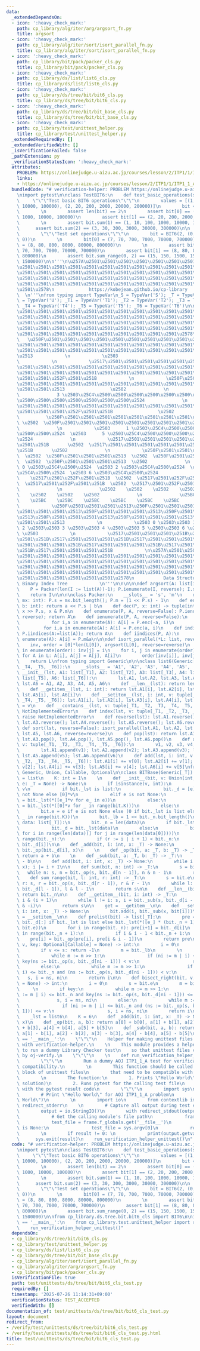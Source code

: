 ```yaml
---
data:
  _extendedDependsOn:
  - icon: ':heavy_check_mark:'
    path: cp_library/alg/iter/arg/argsort_fn.py
    title: argsort
  - icon: ':heavy_check_mark:'
    path: cp_library/alg/iter/sort/isort_parallel_fn.py
    title: cp_library/alg/iter/sort/isort_parallel_fn.py
  - icon: ':heavy_check_mark:'
    path: cp_library/bit/pack/packer_cls.py
    title: cp_library/bit/pack/packer_cls.py
  - icon: ':heavy_check_mark:'
    path: cp_library/ds/list/list6_cls.py
    title: cp_library/ds/list/list6_cls.py
  - icon: ':heavy_check_mark:'
    path: cp_library/ds/tree/bit/bit6_cls.py
    title: cp_library/ds/tree/bit/bit6_cls.py
  - icon: ':heavy_check_mark:'
    path: cp_library/ds/tree/bit/bit_base_cls.py
    title: cp_library/ds/tree/bit/bit_base_cls.py
  - icon: ':heavy_check_mark:'
    path: cp_library/test/unittest_helper.py
    title: cp_library/test/unittest_helper.py
  _extendedRequiredBy: []
  _extendedVerifiedWith: []
  _isVerificationFailed: false
  _pathExtension: py
  _verificationStatusIcon: ':heavy_check_mark:'
  attributes:
    PROBLEM: https://onlinejudge.u-aizu.ac.jp/courses/lesson/2/ITP1/1/ITP1_1_A
    links:
    - https://onlinejudge.u-aizu.ac.jp/courses/lesson/2/ITP1/1/ITP1_1_A
  bundledCode: "# verification-helper: PROBLEM https://onlinejudge.u-aizu.ac.jp/courses/lesson/2/ITP1/1/ITP1_1_A\n\
    \nimport pytest\n\nclass TestBIT6:\n    def test_basic_operations(self):\n   \
    \     \"\"\"Test basic BIT6 operations\"\"\"\n        values = [(1, 10, 100, 1000,\
    \ 10000, 100000), (2, 20, 200, 2000, 20000, 200000)]\n        bit = BIT6(values)\n\
    \        \n        assert len(bit) == 2\n        assert bit[0] == (1, 10, 100,\
    \ 1000, 10000, 100000)\n        assert bit[1] == (2, 20, 200, 2000, 20000, 200000)\n\
    \        \n        assert bit.sum(1) == (1, 10, 100, 1000, 10000, 100000)\n  \
    \      assert bit.sum(2) == (3, 30, 300, 3000, 30000, 300000)\n\n    def test_set_operations(self):\n\
    \        \"\"\"Test set operations\"\"\"\n        bit = BIT6(2, (0, 0, 0, 0, 0,\
    \ 0))\n        \n        bit[0] = (7, 70, 700, 7000, 70000, 700000)\n        bit[1]\
    \ = (8, 80, 800, 8000, 80000, 800000)\n        \n        assert bit[0] == (7,\
    \ 70, 700, 7000, 70000, 700000)\n        assert bit[1] == (8, 80, 800, 8000, 80000,\
    \ 800000)\n        assert bit.sum_range(0, 2) == (15, 150, 1500, 15000, 150000,\
    \ 1500000)\n\n'''\n\u257A\u2501\u2501\u2501\u2501\u2501\u2501\u2501\u2501\u2501\
    \u2501\u2501\u2501\u2501\u2501\u2501\u2501\u2501\u2501\u2501\u2501\u2501\u2501\
    \u2501\u2501\u2501\u2501\u2501\u2501\u2501\u2501\u2501\u2501\u2501\u2501\u2501\
    \u2501\u2501\u2501\u2501\u2501\u2501\u2501\u2501\u2501\u2501\u2501\u2501\u2501\
    \u2501\u2501\u2501\u2501\u2501\u2501\u2501\u2501\u2501\u2501\u2501\u2501\u2501\
    \u2501\u2578\n             https://kobejean.github.io/cp-library             \
    \  \n'''\nfrom typing import TypeVar\n_S = TypeVar('S'); _T = TypeVar('T'); _U\
    \ = TypeVar('U'); _T1 = TypeVar('T1'); _T2 = TypeVar('T2'); _T3 = TypeVar('T3');\
    \ _T4 = TypeVar('T4'); _T5 = TypeVar('T5'); _T6 = TypeVar('T6')\n\n\n'''\n\u257A\
    \u2501\u2501\u2501\u2501\u2501\u2501\u2501\u2501\u2501\u2501\u2501\u2501\u2501\
    \u2501\u2501\u2501\u2501\u2501\u2501\u2501\u2501\u2501\u2501\u2501\u2501\u2501\
    \u2501\u2501\u2501\u2501\u2501\u2501\u2501\u2501\u2501\u2501\u2501\u2501\u2501\
    \u2501\u2501\u2501\u2501\u2501\u2501\u2501\u2501\u2501\u2501\u2501\u2501\u2501\
    \u2501\u2501\u2501\u2501\u2501\u2501\u2501\u2501\u2501\u2501\u2578\n         \
    \   \u250F\u2501\u2501\u2501\u2501\u2501\u2501\u2501\u2501\u2501\u2501\u2501\u2501\
    \u2501\u2501\u2501\u2501\u2501\u2501\u2501\u2501\u2501\u2501\u2501\u2501\u2501\
    \u2501\u2501\u2501\u2501\u2501\u2501\u2501\u2501\u2501\u2501\u2501\u2501\u2501\
    \u2513            \n            \u2503                                    7 \u2503\
    \            \n            \u2517\u2501\u2501\u2501\u2501\u2501\u2501\u2501\u2501\
    \u2501\u2501\u2501\u2501\u2501\u2501\u2501\u2501\u2501\u2501\u2501\u2501\u2501\
    \u2501\u2501\u2501\u2501\u2501\u2501\u2501\u2501\u2501\u2501\u2501\u2501\u2501\
    \u2501\u2501\u252F\u2501\u251B            \n            \u250F\u2501\u2501\u2501\
    \u2501\u2501\u2501\u2501\u2501\u2501\u2501\u2501\u2501\u2501\u2501\u2501\u2501\
    \u2501\u2501\u2513                 \u2502              \n            \u2503  \
    \              3 \u2503\u25C4\u2500\u2500\u2500\u2500\u2500\u2500\u2500\u2500\u2500\
    \u2500\u2500\u2500\u2500\u2500\u2500\u2500\u2524              \n            \u2517\
    \u2501\u2501\u2501\u2501\u2501\u2501\u2501\u2501\u2501\u2501\u2501\u2501\u2501\
    \u2501\u2501\u2501\u252F\u2501\u251B                 \u2502              \n  \
    \          \u250F\u2501\u2501\u2501\u2501\u2501\u2501\u2501\u2501\u2513      \
    \ \u2502  \u250F\u2501\u2501\u2501\u2501\u2501\u2501\u2501\u2501\u2513       \u2502\
    \              \n            \u2503      1 \u2503\u25C4\u2500\u2500\u2500\u2500\
    \u2500\u2500\u2524  \u2503      5 \u2503\u25C4\u2500\u2500\u2500\u2500\u2500\u2500\
    \u2524              \n            \u2517\u2501\u2501\u2501\u2501\u2501\u2501\u252F\
    \u2501\u251B       \u2502  \u2517\u2501\u2501\u2501\u2501\u2501\u2501\u252F\u2501\
    \u251B       \u2502              \n            \u250F\u2501\u2501\u2501\u2513\
    \  \u2502  \u250F\u2501\u2501\u2501\u2513  \u2502  \u250F\u2501\u2501\u2501\u2513\
    \  \u2502  \u250F\u2501\u2501\u2501\u2513  \u2502              \n            \u2503\
    \ 0 \u2503\u25C4\u2500\u2524  \u2503 2 \u2503\u25C4\u2500\u2524  \u2503 4 \u2503\
    \u25C4\u2500\u2524  \u2503 6 \u2503\u25C4\u2500\u2524              \n        \
    \    \u2517\u2501\u252F\u2501\u251B  \u2502  \u2517\u2501\u252F\u2501\u251B  \u2502\
    \  \u2517\u2501\u252F\u2501\u251B  \u2502  \u2517\u2501\u252F\u2501\u251B  \u2502\
    \              \n              \u2502    \u2502    \u2502    \u2502    \u2502\
    \    \u2502    \u2502    \u2502              \n              \u25BC    \u25BC\
    \    \u25BC    \u25BC    \u25BC    \u25BC    \u25BC    \u25BC              \n\
    \            \u250F\u2501\u2501\u2501\u2513\u250F\u2501\u2501\u2501\u2513\u250F\
    \u2501\u2501\u2501\u2513\u250F\u2501\u2501\u2501\u2513\u250F\u2501\u2501\u2501\
    \u2513\u250F\u2501\u2501\u2501\u2513\u250F\u2501\u2501\u2501\u2513\u250F\u2501\
    \u2501\u2501\u2513            \n            \u2503 0 \u2503\u2503 1 \u2503\u2503\
    \ 2 \u2503\u2503 3 \u2503\u2503 4 \u2503\u2503 5 \u2503\u2503 6 \u2503\u2503 7\
    \ \u2503            \n            \u2517\u2501\u2501\u2501\u251B\u2517\u2501\u2501\
    \u2501\u251B\u2517\u2501\u2501\u2501\u251B\u2517\u2501\u2501\u2501\u251B\u2517\
    \u2501\u2501\u2501\u251B\u2517\u2501\u2501\u2501\u251B\u2517\u2501\u2501\u2501\
    \u251B\u2517\u2501\u2501\u2501\u251B            \n\u257A\u2501\u2501\u2501\u2501\
    \u2501\u2501\u2501\u2501\u2501\u2501\u2501\u2501\u2501\u2501\u2501\u2501\u2501\
    \u2501\u2501\u2501\u2501\u2501\u2501\u2501\u2501\u2501\u2501\u2501\u2501\u2501\
    \u2501\u2501\u2501\u2501\u2501\u2501\u2501\u2501\u2501\u2501\u2501\u2501\u2501\
    \u2501\u2501\u2501\u2501\u2501\u2501\u2501\u2501\u2501\u2501\u2501\u2501\u2501\
    \u2501\u2501\u2501\u2501\u2501\u2501\u2578\n           Data Structure - Tree -\
    \ Binary Index Tree            \n'''\n\n\n\n\ndef argsort(A: list[int], reverse=False):\n\
    \    P = Packer(len(I := list(A))-1); P.ienumerate(I, reverse); I.sort(); P.iindices(I)\n\
    \    return I\n\n\n\nclass Packer:\n    __slots__ = 's', 'm'\n    def __init__(P,\
    \ mx: int): P.s = mx.bit_length(); P.m = (1 << P.s) - 1\n    def enc(P, a: int,\
    \ b: int): return a << P.s | b\n    def dec(P, x: int) -> tuple[int, int]: return\
    \ x >> P.s, x & P.m\n    def enumerate(P, A, reverse=False): P.ienumerate(A:=list(A),\
    \ reverse); return A\n    def ienumerate(P, A, reverse=False):\n        if reverse:\n\
    \            for i,a in enumerate(A): A[i] = P.enc(-a, i)\n        else:\n   \
    \         for i,a in enumerate(A): A[i] = P.enc(a, i)\n    def indices(P, A: list[int]):\
    \ P.iindices(A:=list(A)); return A\n    def iindices(P, A):\n        for i,a in\
    \ enumerate(A): A[i] = P.m&a\n\n\ndef isort_parallel(*L: list, reverse=False):\n\
    \    inv, order = [0]*len(L[0]), argsort(L[0], reverse=reverse)\n    for i, j\
    \ in enumerate(order): inv[j] = i\n    for i, j in enumerate(order):\n       \
    \ for A in L: A[i], A[j] = A[j], A[i]\n        order[inv[i]], inv[j] = j, inv[i]\n\
    \    return L\nfrom typing import Generic\n\n\nclass list6(Generic[_T1, _T2, _T3,\
    \ _T4, _T5, _T6]):\n    __slots__ = 'A1', 'A2', 'A3', 'A4', 'A5', 'A6'\n    def\
    \ __init__(lst, A1: list[_T1], A2: list[_T2], A3: list[_T3], A4: list[_T4], A5:\
    \ list[_T5], A6: list[_T6]):\n        lst.A1, lst.A2, lst.A3, lst.A4, lst.A5,\
    \ lst.A6 = A1, A2, A3, A4, A5, A6\n    def __len__(lst): return len(lst.A1)\n\
    \    def __getitem__(lst, i: int): return lst.A1[i], lst.A2[i], lst.A3[i], lst.A4[i],\
    \ lst.A5[i], lst.A6[i]\n    def __setitem__(lst, i: int, v: tuple[_T1, _T2, _T3,\
    \ _T4, _T5, _T6]): lst.A1[i], lst.A2[i], lst.A3[i], lst.A4[i], lst.A5[i], lst.A6[i]\
    \ = v\n    def __contains__(lst, v: tuple[_T1, _T2, _T3, _T4, _T5, _T6]): raise\
    \ NotImplementedError\n    def index(lst, v: tuple[_T1, _T2, _T3, _T4, _T5, _T6]):\
    \ raise NotImplementedError\n    def reverse(lst): lst.A1.reverse(); lst.A2.reverse();\
    \ lst.A3.reverse(); lst.A4.reverse(); lst.A5.reverse(); lst.A6.reverse()\n   \
    \ def sort(lst, reverse=False): isort_parallel(lst.A1, lst.A2, lst.A3, lst.A4,\
    \ lst.A5, lst.A6, reverse=reverse)\n    def pop(lst): return lst.A1.pop(), lst.A2.pop(),\
    \ lst.A3.pop(), lst.A4.pop(), lst.A5.pop(), lst.A6.pop()\n    def append(lst,\
    \ v: tuple[_T1, _T2, _T3, _T4, _T5, _T6]):\n        v1, v2, v3, v4, v5, v6 = v\n\
    \        lst.A1.append(v1); lst.A2.append(v2); lst.A3.append(v3); lst.A4.append(v4);\
    \ lst.A5.append(v5); lst.A6.append(v6)\n    def add(lst, i: int, v: tuple[_T1,\
    \ _T2, _T3, _T4, _T5, _T6]): lst.A1[i] += v[0]; lst.A2[i] += v[1]; lst.A3[i] +=\
    \ v[2]; lst.A4[i] += v[3]; lst.A5[i] += v[4]; lst.A6[i] += v[5]\nfrom typing import\
    \ Generic, Union, Callable, Optional\n\nclass BITBase(Generic[_T]):\n    _lst\
    \ = list\n    K: int = 1\n    \n    def __init__(bit, v: Union[int, list[_T]],\
    \ e: _T = None) -> None:\n        if isinstance(v, int):\n            bit._n =\
    \ v\n            if bit._lst is list:\n                bit._d = [e]*v if e is\
    \ not None else [0]*v\n            elif e is not None:\n                bit._d\
    \ = bit._lst(*([e_]*v for e_ in e))\n            else:\n                bit._d\
    \ = bit._lst(*([0]*v for _ in range(bit.K)))\n        else:\n            bit.build(v)\n\
    \        bit.e = e if e is not None else (0 if bit._lst is list else tuple(0 for\
    \ _ in range(bit.K)))\n        bit._lb = 1 << bit._n.bit_length()\n\n    def build(bit,\
    \ data: list[_T]):\n        bit._n = len(data)\n        if bit._lst is list:\n\
    \            bit._d = bit._lst(data)\n        else:\n            bit._d = bit._lst(*([data[i][j]\
    \ for i in range(len(data))] for j in range(len(data[0]))))\n        for i in\
    \ range(bit._n):\n            if (r := i | i + 1) < bit._n:\n                bit._add(r,\
    \ bit._d[i])\n\n    def _add(bit, i: int, x: _T) -> None:\n        bit._d[i] =\
    \ bit._op(bit._d[i], x)\n    \n    def _op(bit, a: _T, b: _T) -> _T:\n       \
    \ return a + b\n    \n    def _sub(bit, a: _T, b: _T) -> _T:\n        return a\
    \ - b\n\n    def add(bit, i: int, x: _T) -> None:\n        while i < bit._n: bit._add(i,\
    \ x); i |= i + 1\n\n    def sum(bit, n: int) -> _T:\n        s = bit.e\n     \
    \   while n: s, n = bit._op(s, bit._d[n - 1]), n & n - 1\n        return s\n\n\
    \    def sum_range(bit, l: int, r: int) -> _T:\n        s = bit.e\n        while\
    \ r: s, r = bit._op(s, bit._d[r - 1]), r & r - 1\n        while l: s, l = bit._sub(s,\
    \ bit._d[l - 1]), l & l - 1\n        return s\n\n    def __len__(bit) -> int:\
    \ return bit._n\n\n    def __getitem__(bit, i: int) -> _T:\n        s, l = bit._d[i],\
    \ i & (i + 1)\n        while l != i: s, i = bit._sub(s, bit._d[i - 1]), i - (i\
    \ & -i)\n        return s\n\n    get = __getitem__\n\n    def __setitem__(bit,\
    \ i: int, x: _T) -> None:\n        bit.add(i, bit._sub(x, bit[i]))\n\n    set\
    \ = __setitem__\n\n    def prelist(bit) -> list[_T]:\n        pre = [bit.e] +\
    \ bit._d[:] if bit._lst is list else bit._lst(*([e_] * (bit._n + 1) for e_ in\
    \ bit.e))\n        for i in range(bit._n): pre[i+1] = bit._d[i]\n        for i\
    \ in range(bit._n + 1):\n            if i & i - 1 < bit._n + 1:\n            \
    \    pre[i] = bit._op(pre[i], pre[i & i - 1])\n        return pre\n\n    def bisect_left(bit,\
    \ v, key: Optional[Callable] = None) -> int:\n        i = 0\n        s = bit.e\n\
    \        if v <= s: return -1\n        m = bit._lb\n        \n        if key:\n\
    \            while m := m >> 1:\n                if (ni := m | i) <= bit._n and\
    \ key(ns := bit._op(s, bit._d[ni - 1])) < v:\n                    s, i = ns, ni\n\
    \        else:\n            while m := m >> 1:\n                if (ni := m |\
    \ i) <= bit._n and (ns := bit._op(s, bit._d[ni - 1])) < v:\n                 \
    \   s, i = ns, ni\n        return i\n\n    def bisect_right(bit, v, key: Optional[Callable]\
    \ = None) -> int:\n        i = 0\n        s = bit.e\n        m = bit._lb\n   \
    \     \n        if key:\n            while m := m >> 1:\n                if (ni\
    \ := m | i) <= bit._n and key(ns := bit._op(s, bit._d[ni - 1])) <= v:\n      \
    \              s, i = ns, ni\n        else:\n            while m := m >> 1:\n\
    \                if (ni := m | i) <= bit._n and (ns := bit._op(s, bit._d[ni -\
    \ 1])) <= v:\n                    s, i = ns, ni\n        return i\n\nclass BIT6(BITBase[_T]):\n\
    \    _lst = list6\n    K = 6\n    def _add(bit, i: int, x: _T) -> None: bit._d.add(i,\
    \ x)\n    def _op(bit, a, b): return a[0] + b[0], a[1] + b[1], a[2] + b[2], a[3]\
    \ + b[3], a[4] + b[4], a[5] + b[5]\n    def _sub(bit, a, b): return a[0] - b[0],\
    \ a[1] - b[1], a[2] - b[2], a[3] - b[3], a[4] - b[4], a[5] - b[5]\n\nif __name__\
    \ == '__main__':\n    \"\"\"\n    Helper for making unittest files compatible\
    \ with verification-helper.\n    \n    This module provides a helper function\
    \ to run a dummy Library Checker test\n    so that unittest files can be verified\
    \ by oj-verify.\n    \"\"\"\n    \n    def run_verification_helper_unittest():\n\
    \        \"\"\"\n        Run a dummy AOJ ITP1_1_A test for verification-helper\
    \ compatibility.\n        \n        This function should be called in the __main__\
    \ block of unittest files\n        that need to be compatible with verification-helper.\n\
    \        \n        The function:\n        1. Prints \"Hello World\" (AOJ ITP1_1_A\
    \ solution)\n        2. Runs pytest for the calling test file\n        3. Exits\
    \ with the pytest result code\n        \"\"\"\n        import sys\n        \n\
    \        # Print \"Hello World\" for AOJ ITP1_1_A problem\n        print(\"Hello\
    \ World\")\n        \n        import io\n        from contextlib import redirect_stdout,\
    \ redirect_stderr\n    \n        # Capture all output during test execution\n\
    \        output = io.StringIO()\n        with redirect_stdout(output), redirect_stderr(output):\n\
    \            # Get the calling module's file path\n            frame = sys._getframe(1)\n\
    \            test_file = frame.f_globals.get('__file__')\n            if test_file\
    \ is None:\n                test_file = sys.argv[0]\n            result = pytest.main([test_file])\n\
    \        \n        if result != 0: \n            print(output.getvalue())\n  \
    \      sys.exit(result)\n    run_verification_helper_unittest()\n"
  code: "# verification-helper: PROBLEM https://onlinejudge.u-aizu.ac.jp/courses/lesson/2/ITP1/1/ITP1_1_A\n\
    \nimport pytest\n\nclass TestBIT6:\n    def test_basic_operations(self):\n   \
    \     \"\"\"Test basic BIT6 operations\"\"\"\n        values = [(1, 10, 100, 1000,\
    \ 10000, 100000), (2, 20, 200, 2000, 20000, 200000)]\n        bit = BIT6(values)\n\
    \        \n        assert len(bit) == 2\n        assert bit[0] == (1, 10, 100,\
    \ 1000, 10000, 100000)\n        assert bit[1] == (2, 20, 200, 2000, 20000, 200000)\n\
    \        \n        assert bit.sum(1) == (1, 10, 100, 1000, 10000, 100000)\n  \
    \      assert bit.sum(2) == (3, 30, 300, 3000, 30000, 300000)\n\n    def test_set_operations(self):\n\
    \        \"\"\"Test set operations\"\"\"\n        bit = BIT6(2, (0, 0, 0, 0, 0,\
    \ 0))\n        \n        bit[0] = (7, 70, 700, 7000, 70000, 700000)\n        bit[1]\
    \ = (8, 80, 800, 8000, 80000, 800000)\n        \n        assert bit[0] == (7,\
    \ 70, 700, 7000, 70000, 700000)\n        assert bit[1] == (8, 80, 800, 8000, 80000,\
    \ 800000)\n        assert bit.sum_range(0, 2) == (15, 150, 1500, 15000, 150000,\
    \ 1500000)\n\nfrom cp_library.ds.tree.bit.bit6_cls import BIT6\n\nif __name__\
    \ == '__main__':\n    from cp_library.test.unittest_helper import run_verification_helper_unittest\n\
    \    run_verification_helper_unittest()"
  dependsOn:
  - cp_library/ds/tree/bit/bit6_cls.py
  - cp_library/test/unittest_helper.py
  - cp_library/ds/list/list6_cls.py
  - cp_library/ds/tree/bit/bit_base_cls.py
  - cp_library/alg/iter/sort/isort_parallel_fn.py
  - cp_library/alg/iter/arg/argsort_fn.py
  - cp_library/bit/pack/packer_cls.py
  isVerificationFile: true
  path: test/unittests/ds/tree/bit/bit6_cls_test.py
  requiredBy: []
  timestamp: '2025-07-26 11:14:31+09:00'
  verificationStatus: TEST_ACCEPTED
  verifiedWith: []
documentation_of: test/unittests/ds/tree/bit/bit6_cls_test.py
layout: document
redirect_from:
- /verify/test/unittests/ds/tree/bit/bit6_cls_test.py
- /verify/test/unittests/ds/tree/bit/bit6_cls_test.py.html
title: test/unittests/ds/tree/bit/bit6_cls_test.py
---
```

